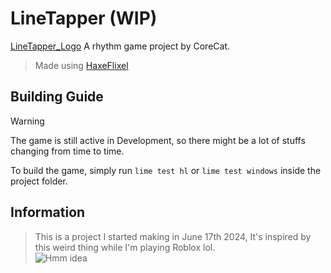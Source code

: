 # LineTapper (WIP)
[LineTapper_Logo](./resource/logo.png)
A rhythm game project by CoreCat.
> Made using [HaxeFlixel](https://haxeflixel.com/)

## Building Guide
> [!WARNING]  
> The game is still active in Development, so there might be a lot of stuffs changing from time to time.

To build the game, simply run `lime test hl` or `lime test windows` inside the project folder.

## Information
> This is a project I started making in June 17th 2024, It's inspired by this weird thing while I'm playing Roblox lol.\
![Hmm idea](https://github.com/Core5570RYT/LineTapper/blob/main/assets/where-i-got-the-idea-from.gif?raw=true)
